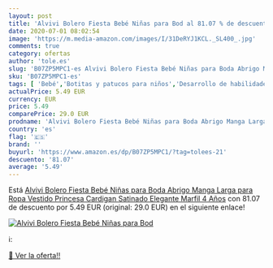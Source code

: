 ```yaml
---
layout: post
title: 'Alvivi Bolero Fiesta Bebé Niñas para Bod al 81.07 % de descuento'
date: 2020-07-01 08:02:54
image: 'https://m.media-amazon.com/images/I/31DeRYJ1KCL._SL400_.jpg'
comments: true
category: ofertas
author: 'tole.es'
slug: 'B07ZP5MPC1-es Alvivi Bolero Fiesta Bebé Niñas para Boda Abrigo Manga...'
sku: 'B07ZP5MPC1-es'
tags: [ 'Bebé','Botitas y patucos para niños','Desarrollo de habilidades motoras','Juguetes','Juguetes para Bebés y primera infancia','Juguetes para apilar y encajar','Juguetes y juegos','Lactancia y alimentación','Recipientes para comida','Zapatos','Zapatos para bebés','Zapatos para niños','Zapatos y complementos','bebé', ]
actualPrice: 5.49 EUR
currency: EUR
price: 5.49
comparePrice: 29.0 EUR
prodname: 'Alvivi Bolero Fiesta Bebé Niñas para Boda Abrigo Manga Larga para Ropa Vestido Princesa Cardigan Satinado Elegante Marfil 4 Años'
country: 'es'
flag: '🇪🇸'
brand: ''
buyurl: 'https://www.amazon.es/dp/B07ZP5MPC1/?tag=tolees-21'
descuento: '81.07'
average: '5.49'
---
```


Está [Alvivi Bolero Fiesta Bebé Niñas para Boda Abrigo Manga Larga para Ropa Vestido Princesa Cardigan Satinado Elegante Marfil 4 Años](https://www.amazon.es/dp/B07ZP5MPC1/?tag=tolees-21) con 81.07 de descuento por 5.49 EUR (original: 29.0 EUR) en el siguiente enlace!

[![Alvivi Bolero Fiesta Bebé Niñas para Bod](https://m.media-amazon.com/images/I/31DeRYJ1KCL._SL400_.jpg)](https://www.amazon.es/dp/B07ZP5MPC1/?tag=tolees-21)

ℹ️:


[🛒 Ver la oferta!!](https://www.amazon.es/dp/B07ZP5MPC1/?tag=tolees-21)
